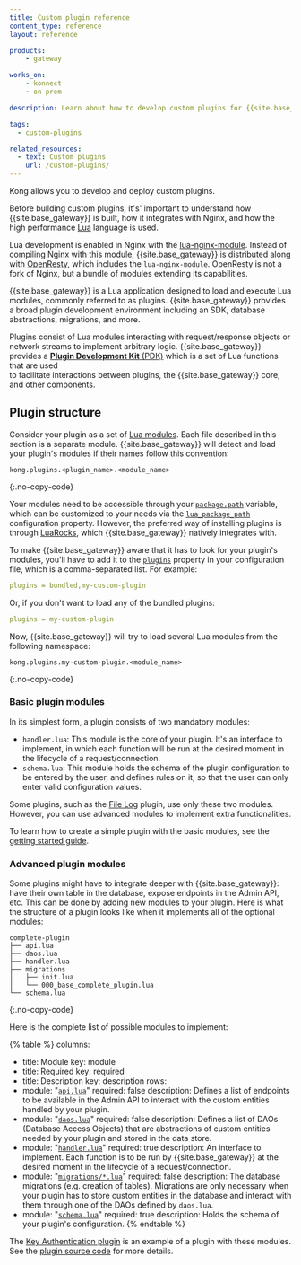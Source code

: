 ```yaml
---
title: Custom plugin reference
content_type: reference
layout: reference

products:
    - gateway

works_on:
    - konnect
    - on-prem

description: Learn about how to develop custom plugins for {{site.base_gateway}}

tags:
  - custom-plugins

related_resources:
  - text: Custom plugins
    url: /custom-plugins/
---
```


Kong allows you to develop and deploy custom plugins.

Before building custom plugins, it's' important to understand how {{site.base_gateway}} 
is built, how it integrates with Nginx, and how the high performance [Lua](https://www.lua.org/about.html) 
language is used.

Lua development is enabled in Nginx with the [lua-nginx-module](https://github.com/openresty/lua-nginx-module). Instead of
compiling Nginx with this module, {{site.base_gateway}} is distributed along with
[OpenResty](https://openresty.org/), which includes the `lua-nginx-module`.
OpenResty is not a fork of Nginx, but a bundle of modules extending its
capabilities.

{{site.base_gateway}} is a Lua application designed to load and execute Lua modules,
commonly referred to as plugins. {{site.base_gateway}} provides a broad plugin 
development environment including an SDK, database abstractions, migrations, and more.

Plugins consist of Lua modules interacting with request/response objects or
network streams to implement arbitrary logic. {{site.base_gateway}} provides a 
[**Plugin Development Kit** (PDK)](/gateway/pdk/reference/) which is a set of Lua functions that are used  
to facilitate interactions between plugins, the {{site.base_gateway}} core, and other 
components. 

## Plugin structure

Consider your plugin as a set of [Lua modules](http://www.lua.org/manual/5.1/manual.html#5.3). 
Each file described in this section is a separate module. 
{{site.base_gateway}} will detect and load your plugin's modules if their names follow this convention:
```
kong.plugins.<plugin_name>.<module_name>
```
{:.no-copy-code}

Your modules need to be accessible through your [`package.path`](http://www.lua.org/manual/5.1/manual.html#pdf-package.path) variable, which can be customized to your needs via the [`lua_package_path`](/gateway/configuration/#lua-package-path) configuration property.
However, the preferred way of installing plugins is through [LuaRocks](https://luarocks.org/), which {{site.base_gateway}} natively integrates with.

To make {{site.base_gateway}} aware that it has to look for your plugin's modules, you'll have to add it to the [`plugins`](/gateway/configuration/#plugins) property in your configuration file, which is a comma-separated list. For example:
```yaml
plugins = bundled,my-custom-plugin
```

Or, if you don't want to load any of the bundled plugins:
```yaml
plugins = my-custom-plugin
```

Now, {{site.base_gateway}} will try to load several Lua modules from the following namespace:
```
kong.plugins.my-custom-plugin.<module_name>
```
{:.no-copy-code}

### Basic plugin modules

In its simplest form, a plugin consists of two mandatory modules:
* `handler.lua`: This module is the core of your plugin. It's an interface to implement, in which each function will be run at the desired moment in the lifecycle of a request/connection.
* `schema.lua`: This module holds the schema of the plugin configuration to be entered by the user, and defines rules on it, so that the user can only enter valid configuration values.

Some plugins, such as the [File Log](https://github.com/Kong/kong/tree/master/kong/plugins/file-log) plugin, use only these two modules. However, you can use advanced modules to implement extra functionalities.

To learn how to create a simple plugin with the basic modules, see the [getting started guide](/custom-plugins/#get-started).

### Advanced plugin modules

Some plugins might have to integrate deeper with {{site.base_gateway}}: have their own table in the database, expose endpoints in the Admin API, etc. 
This can be done by adding new modules to your plugin. 
Here is what the structure of a plugin looks like when it implements all of the optional modules:

```
complete-plugin
├── api.lua
├── daos.lua
├── handler.lua
├── migrations
│   ├── init.lua
│   └── 000_base_complete_plugin.lua
└── schema.lua
```
{:.no-copy-code}

Here is the complete list of possible modules to implement:

{% table %}
columns:
  - title: Module
    key: module
  - title: Required
    key: required
  - title: Description
    key: description
rows:
  - module: "[`api.lua`](/custom-plugins/api.lua/)"
    required: false
    description: Defines a list of endpoints to be available in the Admin API to interact with the custom entities handled by your plugin.
  - module: "[`daos.lua`](/custom-plugins/daos.lua/)"
    required: false
    description: Defines a list of DAOs (Database Access Objects) that are abstractions of custom entities needed by your plugin and stored in the data store.
  - module: "[`handler.lua`](/custom-plugins/handler.lua/)"
    required: true
    description: An interface to implement. Each function is to be run by {{site.base_gateway}} at the desired moment in the lifecycle of a request/connection.
  - module: "[`migrations/*.lua`](/custom-plugins/migrations/)"
    required: false
    description: The database migrations (e.g. creation of tables). Migrations are only necessary when your plugin has to store custom entities in the database and interact with them through one of the DAOs defined by `daos.lua`.
  - module: "[`schema.lua`](/custom-plugins/schema.lua/)"
    required: true
    description: Holds the schema of your plugin's configuration.
{% endtable %}

The [Key Authentication plugin](/plugins/key-auth/) is an example of a plugin with these modules.
See the [plugin source code](https://github.com/Kong/kong/tree/master/kong/plugins/key-auth) for more details.